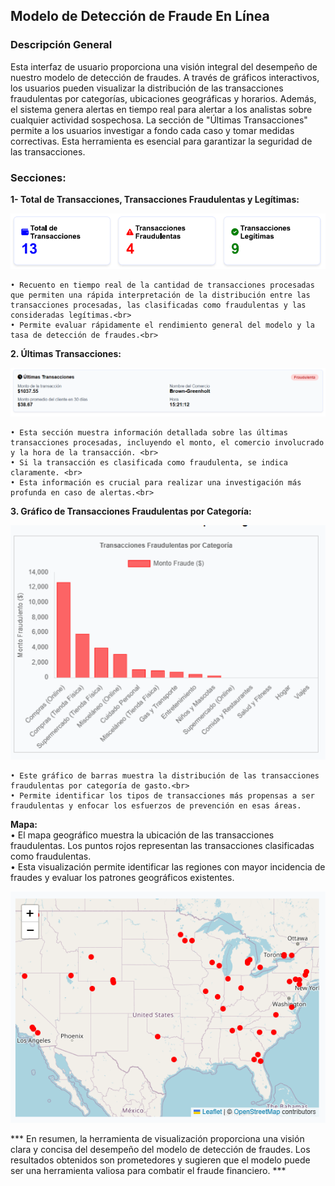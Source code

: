 ## Modelo de Detección de Fraude En Línea
### Descripción General
Esta interfaz de usuario proporciona una visión integral del desempeño de nuestro modelo de detección de fraudes. A través de gráficos interactivos, los usuarios pueden visualizar la distribución de las transacciones fraudulentas por categorías, ubicaciones geográficas y horarios. Además, el sistema genera alertas en tiempo real para alertar a los analistas sobre cualquier actividad sospechosa. La sección de "Últimas Transacciones" permite a los usuarios investigar a fondo cada caso y tomar medidas correctivas. Esta herramienta es esencial para garantizar la seguridad de las transacciones.
### Secciones:
<strong>1- Total de Transacciones, Transacciones Fraudulentas y Legítimas: </strong><br>
<p align=center><img src=../SRC/des/bi_uno.png width=600px heigth=600px><p>

	• Recuento en tiempo real de la cantidad de transacciones procesadas que permiten una rápida interpretación de la distribución entre las transacciones procesadas, las clasificadas como fraudulentas y las consideradas legítimas.<br>
	• Permite evaluar rápidamente el rendimiento general del modelo y la tasa de detección de fraudes.<br>
<strong>2.	Últimas Transacciones:<br></strong>

<p align=center><img src=../SRC/des/bi-dos.png width=600px heigth=600px><p>

	• Esta sección muestra información detallada sobre las últimas transacciones procesadas, incluyendo el monto, el comercio involucrado y la hora de la transacción. <br>
	• Si la transacción es clasificada como fraudulenta, se indica claramente. <br>
	• Esta información es crucial para realizar una investigación más profunda en caso de alertas.<br>
<strong>3.	Gráfico de Transacciones Fraudulentas por Categoría:<br></strong>

<p align=center><img src=../SRC/des/bi-tres.png width=600px heigth=600px><p>

    • Este gráfico de barras muestra la distribución de las transacciones fraudulentas por categoría de gasto.<br>
    • Permite identificar los tipos de transacciones más propensas a ser fraudulentas y enfocar los esfuerzos de prevención en esas áreas.
<strong>Mapa:</strong><br>
    • El mapa geográfico muestra la ubicación de las transacciones fraudulentas. Los puntos rojos representan las transacciones clasificadas como fraudulentas.<br>
    • Esta visualización permite identificar las regiones con mayor incidencia de fraudes y evaluar los patrones geográficos existentes.<br>

<p align=center><img src=../SRC/des/bi-cuatro.png width=600px heigth=600px><p>

*** En resumen, la herramienta de visualización proporciona una visión clara y concisa del desempeño del modelo de detección de fraudes. Los resultados obtenidos son prometedores y sugieren que el modelo puede ser una herramienta valiosa para combatir el fraude financiero. ***
